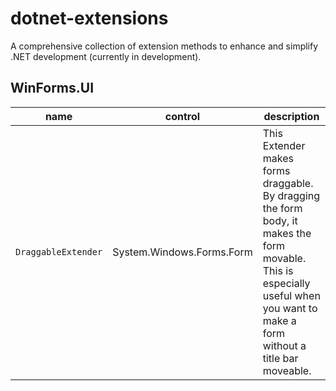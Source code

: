 # dotnet-extensions

A comprehensive collection of extension methods to enhance and simplify .NET development (currently in development).

## WinForms.UI

| name                | control                   | description |
| ------------------- | ------------------------------------------------------------------------------------------------------------------------------------------------------------------------------- | ----------- |
| `DraggableExtender` | System.Windows.Forms.Form | This Extender makes forms draggable. By dragging the form body, it makes the form movable. This is especially useful when you want to make a form without a title bar moveable. |
